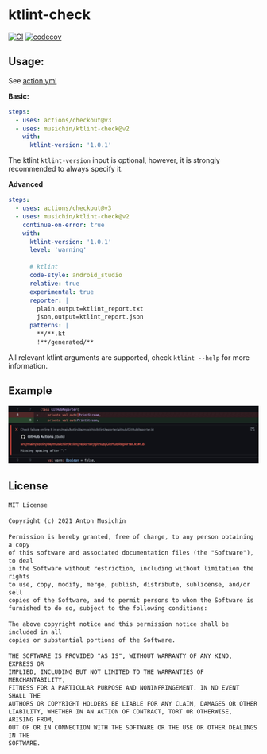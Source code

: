 # ktlint-check
[![CI](https://github.com/musichin/ktlint-check/actions/workflows/ci.yml/badge.svg)](https://github.com/musichin/ktlint-check/actions/workflows/ci.yml)
[![codecov](https://codecov.io/gh/musichin/ktlint-check/branch/main/graph/badge.svg?token=W2AT4FOVAH)](https://codecov.io/gh/musichin/ktlint-check)

## Usage:
See [action.yml](action.yml)

**Basic:**
```yaml
steps:
  - uses: actions/checkout@v3
  - uses: musichin/ktlint-check@v2
    with:
      ktlint-version: '1.0.1'
```
The ktlint `ktlint-version` input is optional, however, it is strongly recommended to always specify it.

**Advanced**
```yaml
steps:
  - uses: actions/checkout@v3
  - uses: musichin/ktlint-check@v2
    continue-on-error: true
    with:
      ktlint-version: '1.0.1'
      level: 'warning'

      # ktlint
      code-style: android_studio
      relative: true
      experimental: true
      reporter: |
        plain,output=ktlint_report.txt
        json,output=ktlint_report.json
      patterns: |
        **/**.kt
        !**/generated/**
```
All relevant ktlint arguments are supported, check `ktlint --help` for more information.

## Example
![](example.jpg)

## License

    MIT License

    Copyright (c) 2021 Anton Musichin

    Permission is hereby granted, free of charge, to any person obtaining a copy
    of this software and associated documentation files (the "Software"), to deal
    in the Software without restriction, including without limitation the rights
    to use, copy, modify, merge, publish, distribute, sublicense, and/or sell
    copies of the Software, and to permit persons to whom the Software is
    furnished to do so, subject to the following conditions:

    The above copyright notice and this permission notice shall be included in all
    copies or substantial portions of the Software.

    THE SOFTWARE IS PROVIDED "AS IS", WITHOUT WARRANTY OF ANY KIND, EXPRESS OR
    IMPLIED, INCLUDING BUT NOT LIMITED TO THE WARRANTIES OF MERCHANTABILITY,
    FITNESS FOR A PARTICULAR PURPOSE AND NONINFRINGEMENT. IN NO EVENT SHALL THE
    AUTHORS OR COPYRIGHT HOLDERS BE LIABLE FOR ANY CLAIM, DAMAGES OR OTHER
    LIABILITY, WHETHER IN AN ACTION OF CONTRACT, TORT OR OTHERWISE, ARISING FROM,
    OUT OF OR IN CONNECTION WITH THE SOFTWARE OR THE USE OR OTHER DEALINGS IN THE
    SOFTWARE.
 